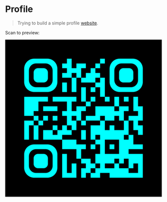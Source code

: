 
# Profile

> Trying to build a simple profile [website](https://allendk.netlify.com).

Scan to preview:

![QRCode](./static/QR_Code_AllenDK.png)
